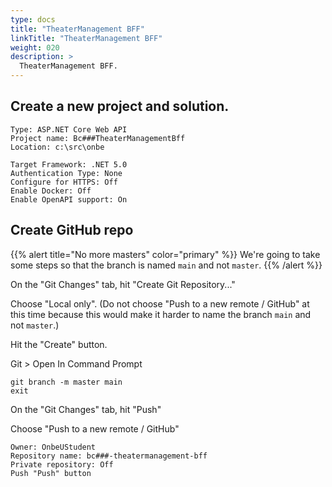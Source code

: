 ```yaml
---
type: docs
title: "TheaterManagement BFF"
linkTitle: "TheaterManagement BFF"
weight: 020
description: >
  TheaterManagement BFF.
---
```


## Create a new project and solution.

~~~
Type: ASP.NET Core Web API
Project name: Bc###TheaterManagementBff
Location: c:\src\onbe

Target Framework: .NET 5.0
Authentication Type: None
Configure for HTTPS: Off
Enable Docker: Off
Enable OpenAPI support: On
~~~

## Create GitHub repo

{{% alert title="No more masters" color="primary" %}}
We're going to take some steps so that the branch is named `main` and not `master`.
{{% /alert %}}

On the "Git Changes" tab, hit "Create Git Repository..."

Choose "Local only". (Do not choose "Push to a new remote / GitHub" at this time because this would make it harder to name the branch `main` and not `master`.)

Hit the "Create" button.

Git > Open In Command Prompt

~~~
git branch -m master main
exit
~~~

On the "Git Changes" tab, hit "Push"

Choose "Push to a new remote / GitHub"

~~~
Owner: OnbeUStudent
Repository name: bc###-theatermanagement-bff
Private repository: Off
Push "Push" button
~~~

